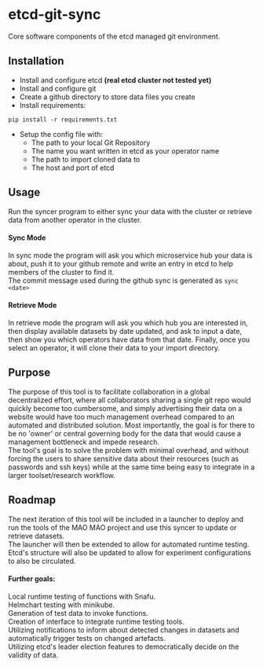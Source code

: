 # etcd-git-sync
Core software components of the etcd managed git environment.

## Installation
 - Install and configure etcd **(real etcd cluster not tested yet)**
 - Install and configure git
 - Create a github directory to store data files you create
 - Install requirements:
 ```
 pip install -r requirements.txt
 ```
 - Setup the config file with:
    - The path to your local Git Repository
    - The name you want written in etcd as your operator name
    - The path to import cloned data to
    - The host and port of etcd

## Usage

Run the syncer program to either sync your data with the cluster or retrieve data from another operator in the cluster.

#### Sync Mode

In sync mode the program will ask you which microservice hub your data is about, push it to your github remote and write an entry in etcd to help members of the cluster to find it.  
The commit message used during the github sync is generated as `sync <date>`

#### Retrieve Mode

In retrieve mode the program will ask you which hub you are interested in, then display available datasets by date updated, and ask to input a date, then show you which operators have data from that date. Finally, once you select an operator, it will clone their data to your import directory.

## Purpose

The purpose of this tool is to facilitate collaboration in a global decentralized effort, where all collaborators sharing a single git repo would quickly become too cumbersome, and simply advertising their data on a website would have too much management overhead compared to an automated and distributed solution. Most importantly, the goal is for there to be no 'owner' or central governing body for the data that would cause a management bottleneck and impede research.    
The tool's goal is to solve the problem with minimal overhead, and without forcing the users to share sensitive data about their resources (such as passwords and ssh keys) while at the same time being easy to integrate in a larger toolset/research workflow.

## Roadmap

The next iteration of this tool will be included in a launcher to deploy and run the tools of the MAO MAO project and use this syncer to update or retrieve datasets.  
The launcher will then be extended to allow for automated runtime testing.  
Etcd's structure will also be updated to allow for experiment configurations to also be circulated.

#### Further goals:

Local runtime testing of functions with Snafu.  
Helmchart testing with minikube.  
Generation of test data to invoke functions.  
Creation of interface to integrate runtime testing tools.  
Utilizing notifications to inform about detected changes in datasets and automatically trigger tests on changed artefacts.  
Utilizing etcd's leader election features to democratically decide on the validity of data.
